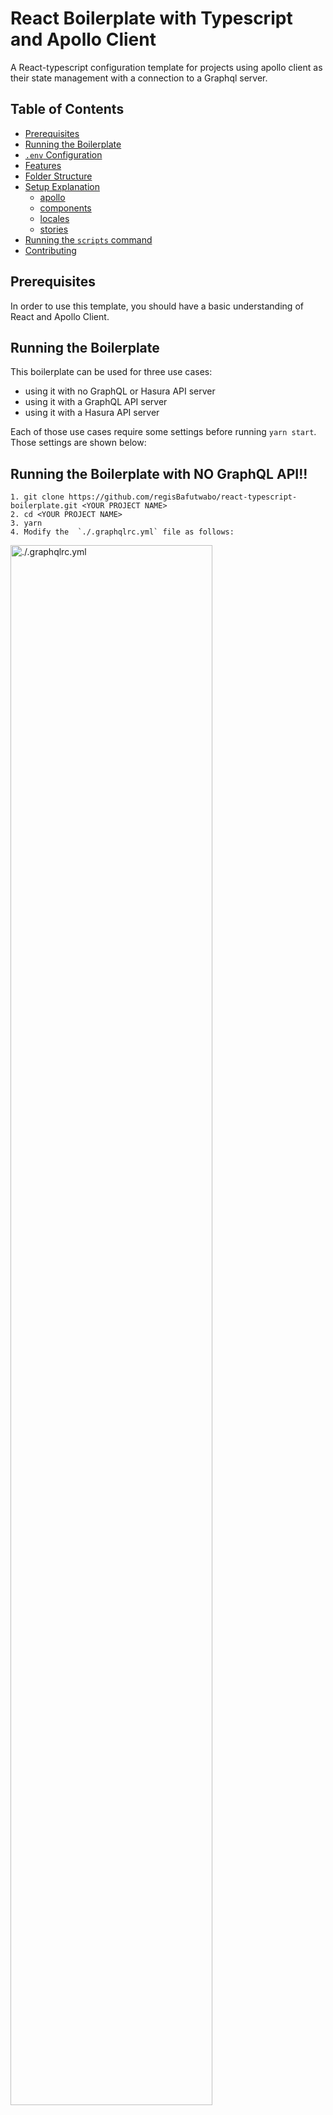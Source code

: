 # React Boilerplate with Typescript and Apollo Client

A React-typescript configuration template for projects using apollo client as their state management with a connection to a Graphql server.

## Table of Contents

- [Prerequisites](#prerequisites)
- [Running the Boilerplate](#running-the-boilerplate)
- [`.env` Configuration](#env-configuration)
- [Features](#features)
- [Folder Structure](#folder-structure)
- [Setup Explanation](#setup-explanation)
    - [apollo](#apollo)
    - [components](#components)
    - [locales](#locales)
    - [stories](#stories)
- [Running the `scripts` command](#running-the-scripts-command)
- [Contributing](#contributing)

<a name="Prerequisite"></a>
## Prerequisites

In order to use this template, you should have a basic understanding of React and Apollo Client.

<a name="run"></a>
## Running the Boilerplate

This boilerplate can be used for three use cases:
- using it with no GraphQL or Hasura API server
- using it with a GraphQL API server
- using it with a Hasura API server

Each of those use cases require some settings before running `yarn start`. Those settings are shown below:

## Running the Boilerplate **with NO GraphQL API!!**

	1. git clone https://github.com/regisBafutwabo/react-typescript-boilerplate.git <YOUR PROJECT NAME>
	2. cd <YOUR PROJECT NAME>
	3. yarn
	4. Modify the  `./.graphqlrc.yml` file as follows:

<img src="docs/noAPI_graphqlrc_modification.png" alt="./.graphqlrc.yml" width="80%"/>

     5. yarn gen
     6. yarn start

## Running the Boilerplate **with a GraphQL API!!**

	1. git clone https://github.com/regisBafutwabo/react-typescript-boilerplate.git <YOUR PROJECT NAME>
	2. cd <YOUR PROJECT NAME>
	3. yarn
	4. setup the .env with the API configurations as shown in the next section
	5. yarn gen
	6. yarn start


## Running the Boilerplate **with a Hasura API!!**

    1. git clone https://github.com/regisBafutwabo/react-typescript-boilerplate.git <YOUR PROJECT NAME>
	2. cd <YOUR PROJECT NAME>
	3. yarn

	4. Modify `src/apollo/state/**/*.schema.ts`: every `*.schema.ts` file in the apollo/state subfolders as follows:

<img src="docs/Hasura_schema_definition.png" alt="./src/apollo/state/i18n/i18n.schema.ts"/>


	5. yarn gen
	6. yarn start


<a name="env"></a>
## `.env` Configuration

By now, I think you have realized that the apollo folder relies on some kind of server link. Here is the way to setup your `.env` file if you are planning to use it:
1. create the `.env` file in your root folder
2. populate in this way (this is an example) :
	
		REACT_APP_GRAPHQL_PROTOCOL = http

		REACT_APP_GRAPHQL_HOST =  localhost

		REACT_APP_GRAPHQL_PORT =  4000

		REACT_APP_GRAPHQL_VERSION = v1

		REACT_APP_GRAPHQL_ROUTE = graphql

		REACT_APP_GRAPHQL_ADMIN_SECRET = 1234
	
<a name="feat"></a>
## Features

- **Typescript** - A superset of Javascript providing static typing, classes and interfaces.
- **Apollo Client** - A fully-featured caching GraphQL client with integrations for React which allows you to easily build UI components that fetch data via GraphQL.
- **Apollo Cache Persist** - Utilizes async storage to persist and rehydrate the Apollo store
- **React Router DOM** - A collection of navigational components that compose declaratively with your application.
- **Styled Components** - Powerful CSS in JS module providing template literals to support dynamic styling.
- **Ant Design** - An enterprise-class UI _design_ language and React UI library with a set of high-quality React components, one of best React UI library for enterprises.
- **EsLint/Prettier/Airbnb linting style** - Enforces code styling, and standards. Airbnb's tslint guidelines are followed by default.
- **React-i18next** - A powerful internationalization framework for React based on i18next.
- **Test** - Testing support for React based and apollo client.
- **Storybook** - Enables developers to test UI components in isolation
- **Hasura Connection** - Used to setup a connection a hasura server.
<a name="folder"></a>
## Folder Structure
This is a setup of the `src` folder structure:
		 
		 src/
		 |── apollo                 # contains all the apollo client setting and server settings							
		 |── app		            # contains the Routing of the application 
		 |── assets                 # contains the images and other medias needed throughout the app
		 |── components             # contains the reusable components (Atomic Design Structure)
		 |── generated              # contains the graphql file generated by graphql-codegen
		 |── locales                # contains every languages that the app will use throughout the app
		 |── pages                  # contains all the pages of the app
		 |── stories                # contains all the stories being used in StoryBook
		 |── styles                 # contains the custom styles and global styles
		 |── types                  # contains all the Typescript declaration files 
		 └── utils                  # contains all the extra helper function that can be used in the app
		
<a name="explain"></a>
## Setup Explanation

<a name="apollo"></a>
### apollo

This folder is where everything that has to do with apollo and graphql API is setup.

	src/apollo/
	├── cache                     # contains the cache setup files
	├── middlewares               # contains every file that has something to do with the API
	└── state                     # contains every apollo client state(basically the store) and its resolvers and queries

<a name="components"></a>
### components

This folder contains our reusable components. It is based on [atomic design](https://bradfrost.com/blog/post/atomic-web-design/).
There are five distinct levels in atomic design:
- [Atoms](https://bradfrost.com/blog/post/atomic-web-design/#atoms)
- [Molecules](https://bradfrost.com/blog/post/atomic-web-design/#molecules)
- [Organisms](https://bradfrost.com/blog/post/atomic-web-design/#organisms)
- [Templates](https://bradfrost.com/blog/post/atomic-web-design/#templates)
- [Pages](https://bradfrost.com/blog/post/atomic-web-design/#pages)

> **Note:** In this boiler plate `Pages` is out of the components folder ( My preference 😅)

	src/components
	├── atoms                    
	├── molecules               
	├── organisms                
	└── templates

<a name="locales"></a>
### locales
This folder contains all of the languages that you will be using in your project

	src/locales
	├── en
	│   └── translation.json
	└── ko
	    └── translation.json

> **Note:** You will learn how to extract all of the languages  of your app with a script command in the [scripts](#scripts) section

<a name="stories"></a>
### stories
this folder contains all of your storybook components. For more information on stroybook and how to create stroies. [click here.](https://storybook.js.org/docs/basics/introduction/)

<a name="scripts"></a>
## Running the `scripts` command


**start**: starts the application
**build**: generate a production-ready `build` folder in your root folder
**test**: run an overall test based on every test file contained in the project
**lint**: lintify all of the `.ts`and `.tsx` files based on our `.eslintrc` file
**gen**: generate TypeScript typings out of your GraphQL schema
**extract**: extracts all the texts that are not in the translation files and add them
**storybook**: starts the storybook server/app
		

<a name="scripts"></a>
## Contributing

To contribute to <project_name>, follow these steps:

1.  Fork this repository.
2.  Create a branch:  `git checkout -b <branch_name>`.
3.  Make your changes and commit them:  `git commit -m '<commit_message>'`
4.  Push to the original branch:  `git push origin <project_name>/<location>`
5.  Create the pull request.

Alternatively see the GitHub documentation on  [creating a pull request](https://help.github.com/en/github/collaborating-with-issues-and-pull-requests/creating-a-pull-request).

